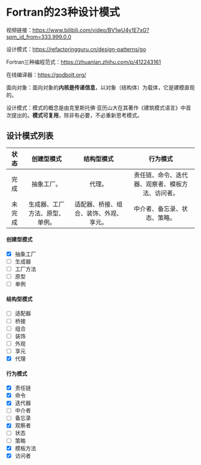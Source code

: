 # Fortran的23种设计模式

视频链接：https://www.bilibili.com/video/BV1wU4y1E7xG?spm_id_from=333.999.0.0

设计模式：https://refactoringguru.cn/design-patterns/go

Fortran三种编程范式：https://zhuanlan.zhihu.com/p/412243161

在线编译器：https://godbolt.org/

面向对象：面向对象的**内核是传递信息**，以对象（结构体）为载体，它是建模直观的。

设计模式：模式的概念是由克里斯托佛·亚历山大在其著作《建筑模式语言》中首次提出的。**模式可复用**，除非有必要，不必重新思考模式。

## 设计模式列表

|状态|创建型模式|结构型模式|行为模式|
|:-:|:-:|:-:|:-:|
|完成|抽象工厂。|代理。|责任链、命令、迭代器、观察者、模板方法、访问者。|
|未完成|生成器、工厂方法、原型、单例。|适配器、桥接、组合、装饰、外观、享元。|中介者、备忘录、状态、策略。|

#### 创建型模式

- [X] 抽象工厂
- [ ] 生成器
- [ ] 工厂方法
- [ ] 原型
- [ ] 单例

#### 结构型模式

- [ ] 适配器
- [ ] 桥接
- [ ] 组合
- [ ] 装饰
- [ ] 外观
- [ ] 享元
- [X] 代理
 
#### 行为模式

- [X] 责任链
- [X] 命令
- [X] 迭代器
- [ ] 中介者
- [ ] 备忘录
- [X] 观察者
- [ ] 状态
- [ ] 策略
- [X] 模板方法
- [X] 访问者
